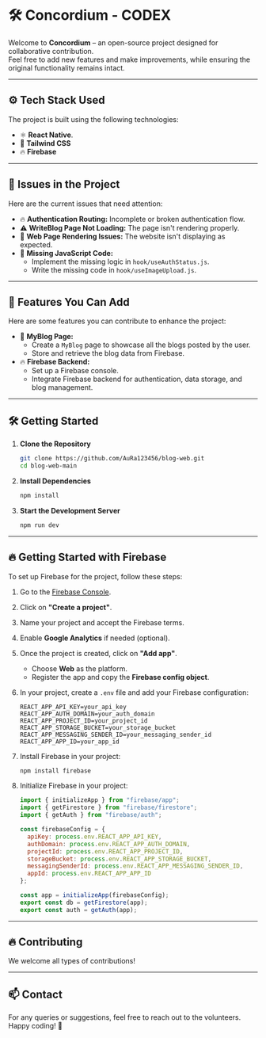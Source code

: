 # 🛠️ **Concordium - CODEX**

Welcome to **Concordium** – an open-source project designed for collaborative contribution.  
Feel free to add new features and make improvements, while ensuring the original functionality remains intact.

---

## ⚙️ **Tech Stack Used**
The project is built using the following technologies:

- ⚛️ **React Native**.  
- 🎨 **Tailwind CSS** 
- 🔥 **Firebase**

---

## 🚩 **Issues in the Project**
Here are the current issues that need attention:

- 🔥 **Authentication Routing:** Incomplete or broken authentication flow.  
- ⚠️ **WriteBlog Page Not Loading:** The page isn't rendering properly.  
- 🛑 **Web Page Rendering Issues:** The website isn't displaying as expected.  
- 🔧 **Missing JavaScript Code:**  
   - Implement the missing logic in `hook/useAuthStatus.js`.  
   - Write the missing code in `hook/useImageUpload.js`.  

---

## 🚀 **Features You Can Add**
Here are some features you can contribute to enhance the project:

- 📝 **MyBlog Page:**  
    - Create a `MyBlog` page to showcase all the blogs posted by the user.  
    - Store and retrieve the blog data from Firebase.  
- 🔥 **Firebase Backend:**  
    - Set up a Firebase console.  
    - Integrate Firebase backend for authentication, data storage, and blog management.  

---

## 🛠️ **Getting Started**

1. **Clone the Repository**
   ```bash
   git clone https://github.com/AuRa123456/blog-web.git
   cd blog-web-main
   ```

2. **Install Dependencies**
   ```bash
   npm install
   ```

3. **Start the Development Server**
   ```bash
   npm run dev
   ```

---

## 🔥 **Getting Started with Firebase**

To set up Firebase for the project, follow these steps:

1. Go to the [Firebase Console](https://console.firebase.google.com).  
2. Click on **"Create a project"**.  
3. Name your project and accept the Firebase terms.  
4. Enable **Google Analytics** if needed (optional).  
5. Once the project is created, click on **"Add app"**.  
   - Choose **Web** as the platform.  
   - Register the app and copy the **Firebase config object**.  
6. In your project, create a `.env` file and add your Firebase configuration:
   ```env
   REACT_APP_API_KEY=your_api_key
   REACT_APP_AUTH_DOMAIN=your_auth_domain
   REACT_APP_PROJECT_ID=your_project_id
   REACT_APP_STORAGE_BUCKET=your_storage_bucket
   REACT_APP_MESSAGING_SENDER_ID=your_messaging_sender_id
   REACT_APP_APP_ID=your_app_id
   ```

7. Install Firebase in your project:
   ```bash
   npm install firebase
   ```

8. Initialize Firebase in your project:
   ```javascript
   import { initializeApp } from "firebase/app";
   import { getFirestore } from "firebase/firestore";
   import { getAuth } from "firebase/auth";

   const firebaseConfig = {
     apiKey: process.env.REACT_APP_API_KEY,
     authDomain: process.env.REACT_APP_AUTH_DOMAIN,
     projectId: process.env.REACT_APP_PROJECT_ID,
     storageBucket: process.env.REACT_APP_STORAGE_BUCKET,
     messagingSenderId: process.env.REACT_APP_MESSAGING_SENDER_ID,
     appId: process.env.REACT_APP_APP_ID
   };

   const app = initializeApp(firebaseConfig);
   export const db = getFirestore(app);
   export const auth = getAuth(app);
   ```

---

## 🔥 **Contributing**

We welcome all types of contributions!    

---

## 📫 **Contact**
For any queries or suggestions, feel free to reach out to the volunteers.  
Happy coding! 🚀  
